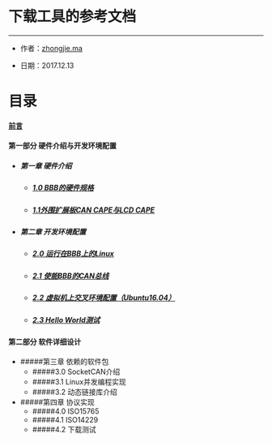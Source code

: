 # 下载工具的参考文档

---

* 作者：[zhongjie.ma](https://github.com/GoodnightV)

* 日期：2017.12.13

# 目录

#### [前言](/Intro.md)

#### 第一部分 硬件介绍与开发环境配置

* ##### 第一章 硬件介绍

  * ##### [1.0 BBB的硬件规格](/Part1/1.0BBB_Hardware.md)
  * ##### [1.1外围扩展板CAN CAPE与LCD CAPE](/Part1/1.1CAPE_Hardware.md)
* ##### 第二章 开发环境配置

  * ##### [2.0 运行在BBB上的Linux](/Part1/2.0BBB_Linux.md)
  * ##### [2.1 使能BBB的CAN总线](/Part1/2.1BBB_CAN.md)
  * ##### [2.2 虚拟机上交叉环境配置（Ubuntu16.04）](/Part1/2.2Cross_Compiler)
  * ##### [2.3 Hello World测试](/Part1/2.3HelloWorld)

#### 第二部分 软件详细设计

* #####第三章 依赖的软件包
  * #####3.0 SocketCAN介绍
  * #####3.1 Linux并发编程实现
  * #####3.2 动态链接库介绍
* #####第四章 协议实现
  * #####4.0 ISO15765
  * #####4.1 ISO14229
  * #####4.2 下载测试



